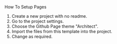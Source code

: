 How To Setup Pages

1. Create a new project with no readme.
2. Go to the project settings.
3. Choose the Github Page theme "Architect".
4. Import the files from this template into the project.
5. Change as required.